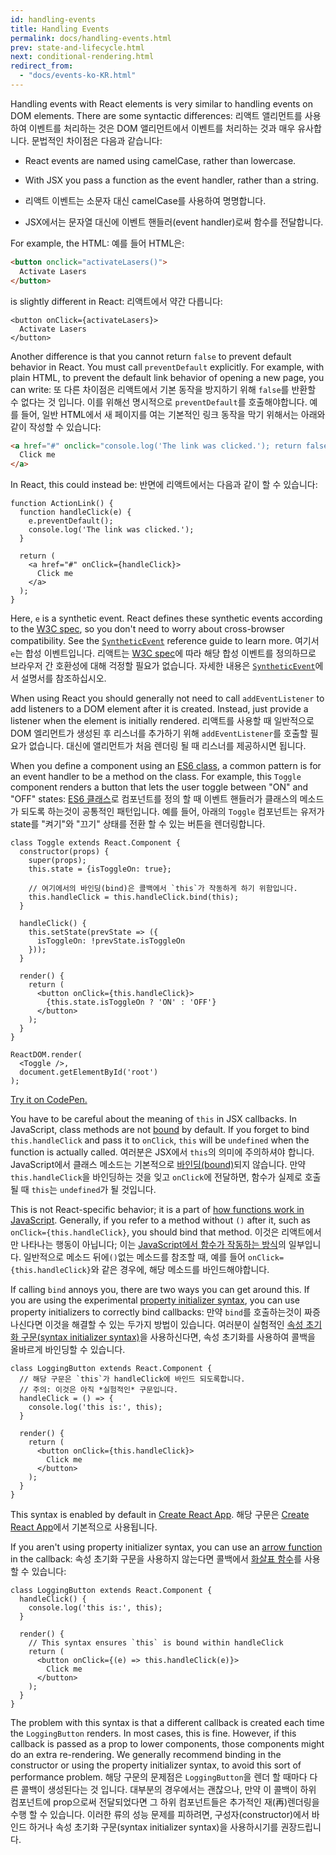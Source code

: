 ```yaml
---
id: handling-events
title: Handling Events
permalink: docs/handling-events.html
prev: state-and-lifecycle.html
next: conditional-rendering.html
redirect_from:
  - "docs/events-ko-KR.html"
---
```


Handling events with React elements is very similar to handling events on DOM elements. There are some syntactic differences:
리액트 앨리먼트를 사용하여 이벤트를 처리하는 것은 DOM 앨리먼트에서 이벤트를 처리하는 것과 매우 유사합니다. 문법적인 차이점은 다음과 같습니다:

* React events are named using camelCase, rather than lowercase.
* With JSX you pass a function as the event handler, rather than a string.

* 리액트 이벤트는 소문자 대신 camelCase를 사용하여 명명합니다.
* JSX에서는 문자열 대신에 이벤트 핸들러(event handler)로써 함수를 전달합니다.

For example, the HTML:
예를 들어 HTML은:

```html
<button onclick="activateLasers()">
  Activate Lasers
</button>
```

is slightly different in React:
리액트에서 약간 다릅니다:

```js{1}
<button onClick={activateLasers}>
  Activate Lasers
</button>
```

Another difference is that you cannot return `false` to prevent default behavior in React. You must call `preventDefault` explicitly. For example, with plain HTML, to prevent the default link behavior of opening a new page, you can write:
또 다른 차이점은 리액트에서 기본 동작을 방지하기 위해 `false`를 반환할 수 없다는 것 입니다. 이를 위해선 명시적으로 `preventDefault`를 호출해야합니다. 예를 들어, 일반 HTML에서 새 페이지를 여는 기본적인 링크 동작을 막기 위해서는 아래와 같이 작성할 수 있습니다:

```html
<a href="#" onclick="console.log('The link was clicked.'); return false">
  Click me
</a>
```

In React, this could instead be:
반면에 리액트에서는 다음과 같이 할 수 있습니다:

```js{2-5,8}
function ActionLink() {
  function handleClick(e) {
    e.preventDefault();
    console.log('The link was clicked.');
  }

  return (
    <a href="#" onClick={handleClick}>
      Click me
    </a>
  );
}
```

Here, `e` is a synthetic event. React defines these synthetic events according to the [W3C spec](https://www.w3.org/TR/DOM-Level-3-Events/), so you don't need to worry about cross-browser compatibility. See the [`SyntheticEvent`](/react/docs/events.html) reference guide to learn more.
여기서 `e`는 합성 이벤트입니다. 리액트는 [W3C spec](https://www.w3.org/TR/DOM-Level-3-Events/)에 따라 해당 합성 이벤트를 정의하므로 브라우저 간 호환성에 대해 걱정할 필요가 없습니다. 자세한 내용은 [`SyntheticEvent`](/react/docs/events.html)에서 설명서를 참조하십시오.

When using React you should generally not need to call `addEventListener` to add listeners to a DOM element after it is created. Instead, just provide a listener when the element is initially rendered.
리액트를 사용할 때 일반적으로 DOM 엘리먼트가 생성된 후 리스너를 추가하기 위해 `addEventListener`를 호출할 필요가 없습니다. 대신에 앨리먼트가 처음 렌더링 될 때 리스너를 제공하시면 됩니다.

When you define a component using an [ES6 class](https://developer.mozilla.org/en/docs/Web/JavaScript/Reference/Classes), a common pattern is for an event handler to be a method on the class. For example, this `Toggle` component renders a button that lets the user toggle between "ON" and "OFF" states:
[ES6 클래스](https://developer.mozilla.org/en/docs/Web/JavaScript/Reference/Classes)로 컴포넌트를 정의 할 때 이벤트 핸들러가 클래스의 메소드가 되도록 하는것이 공통적인 패턴입니다. 예를 들어, 아래의 `Toggle` 컴포넌트는 유저가 state를 "켜기"와 "끄기" 상태를 전환 할 수 있는 버튼을 렌더링합니다.

```js{6,7,10-14,18}
class Toggle extends React.Component {
  constructor(props) {
    super(props);
    this.state = {isToggleOn: true};

    // 여기에서의 바인딩(bind)은 콜백에서 `this`가 작동하게 하기 위함입니다.
    this.handleClick = this.handleClick.bind(this);
  }

  handleClick() {
    this.setState(prevState => ({
      isToggleOn: !prevState.isToggleOn
    }));
  }

  render() {
    return (
      <button onClick={this.handleClick}>
        {this.state.isToggleOn ? 'ON' : 'OFF'}
      </button>
    );
  }
}

ReactDOM.render(
  <Toggle />,
  document.getElementById('root')
);
```

[Try it on CodePen.](http://codepen.io/gaearon/pen/xEmzGg?editors=0010)

You have to be careful about the meaning of `this` in JSX callbacks. In JavaScript, class methods are not [bound](https://developer.mozilla.org/en/docs/Web/JavaScript/Reference/Global_objects/Function/bind) by default. If you forget to bind `this.handleClick` and pass it to `onClick`, `this` will be `undefined` when the function is actually called.
여러분은 JSX에서 `this`의 의미에 주의하셔야 합니다. JavaScript에서 클래스 메소드는 기본적으로 [바인딩(bound)](https://developer.mozilla.org/en/docs/Web/JavaScript/Reference/Global_objects/Function/bind)되지 않습니다. 만약 `this.handleClick`을 바인딩하는 것을 잊고 `onClick`에 전달하면, 함수가 실제로 호출될 때 `this`는 `undefined`가 될 것입니다.

This is not React-specific behavior; it is a part of [how functions work in JavaScript](https://www.smashingmagazine.com/2014/01/understanding-javascript-function-prototype-bind/). Generally, if you refer to a method without `()` after it, such as `onClick={this.handleClick}`, you should bind that method.
이것은 리액트에서만 나타나는 행동이 아닙니다; 이는 [JavaScript에서 함수가 작동하는 방식](https://www.smashingmagazine.com/2014/01/understanding-javascript-function-prototype-bind/)의 일부입니다. 일반적으로 메소드 뒤에`()`없는 메소드를 참조할 때, 예를 들어 `onClick={this.handleClick}`와 같은 경우에, 해당 메소드를 바인드해야합니다.

If calling `bind` annoys you, there are two ways you can get around this. If you are using the experimental [property initializer syntax](https://babeljs.io/docs/plugins/transform-class-properties/), you can use property initializers to correctly bind callbacks:
만약 `bind`를 호출하는것이 짜증나신다면 이것을 해결할 수 있는 두가지 방법이 있습니다. 여러분이 실험적인 [속성 초기화 구문(syntax initializer syntax)](https://babeljs.io/docs/plugins/transform-class-properties/)을 사용하신다면, 속성 초기화를 사용하여 콜백을 올바르게 바인딩할 수 있습니다.

```js{2-6}
class LoggingButton extends React.Component {
  // 해당 구문은 `this`가 handleClick에 바인드 되도록합니다.
  // 주의: 이것은 아직 *실험적인* 구문입니다.
  handleClick = () => {
    console.log('this is:', this);
  }

  render() {
    return (
      <button onClick={this.handleClick}>
        Click me
      </button>
    );
  }
}
```

This syntax is enabled by default in [Create React App](https://github.com/facebookincubator/create-react-app).
해당 구문은 [Create React App](https://github.com/facebookincubator/create-react-app)에서 기본적으로 사용됩니다.

If you aren't using property initializer syntax, you can use an [arrow function](https://developer.mozilla.org/en/docs/Web/JavaScript/Reference/Functions/Arrow_functions) in the callback:
속성 초기화 구문을 사용하지 않는다면 콜백에서 [화살표 함수](https://developer.mozilla.org/en/docs/Web/JavaScript/Reference/Functions/Arrow_functions)를 사용할 수 있습니다:

```js{7-9}
class LoggingButton extends React.Component {
  handleClick() {
    console.log('this is:', this);
  }

  render() {
    // This syntax ensures `this` is bound within handleClick
    return (
      <button onClick={(e) => this.handleClick(e)}>
        Click me
      </button>
    );
  }
}
```

The problem with this syntax is that a different callback is created each time the `LoggingButton` renders. In most cases, this is fine. However, if this callback is passed as a prop to lower components, those components might do an extra re-rendering. We generally recommend binding in the constructor or using the property initializer syntax, to avoid this sort of performance problem.
해당 구문의 문제점은 `LoggingButton`을 렌더 할 때마다 다른 콜백이 생성된다는 것 입니다. 대부분의 경우에서는 괜찮으나, 만약 이 콜백이 하위 컴포넌트에 prop으로써 전달되었다면 그 하위 컴포넌트들은 추가적인 재(再)렌더링을 수행 할 수 있습니다. 이러한 류의 성능 문제를 피하려면, 구성자(constructor)에서 바인드 하거나 속성 초기화 구문(syntax initializer syntax)을 사용하시기를 권장드립니다.
